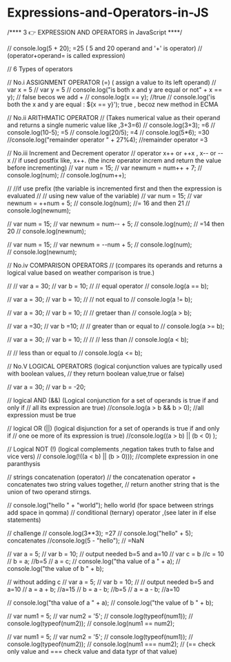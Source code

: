 # Expressions-and-Operators-in-JS 


/**** 3 👉 EXPRESSION AND OPERATORS in JavaScript ****/

// console.log(5 + 20); =25 ( 5 and 20 operand and '+' is operator) 
// (operator+operand= is called expression)

// 6 Types of operators

//  No.i ASSIGNMENT OPERATOR (=)  ( assign a value to its left operand)
// var x = 5
// var y = 5
// console.log("is both x and y are equal or not" + x == y);  // false becos we add + 
// console.log(x == y);   //true 
// console.log('is both the x and y are equal : ${x == y}'); true , becoz new method in ECMA 

// No.ii ARITHMATIC OPERATOR 
// (Takes numerical value as their operand and returns a single numeric value like ,3+3=6)
// console.log(3+3);  =6
// console.log(10-5);  =5
// console.log(20/5);  =4
// console.log(5*6);   =30
//console.log("remainder operator " + 27%4); //remainder operator =3

// No.iii Increment and Decrement operator
// operator x++ or ++x , x--  or  --x
// if used postfix like, x++. (the incre operator increm and return the value before incrementing)
// var num = 15;
// var newnum = num++ + 7;
// console.log(num);
// console.log(num++);

// //if use prefix (the variable is incremented first and then the expression is evaluated
// // using new value of the variable)
// var num = 15;
// var newnum = ++num + 5;
// console.log(num);    //= 16 and then 21
// console.log(newnum);

// var num = 15;
// var newnum = num-- + 5;
// console.log(num);       // =14 then 20
// console.log(newnum);

// var num = 15;
// var newnum = --num + 5;
// console.log(num);    
// console.log(newnum);

// No.iv  COMPARISON OPERATORS 
// (compares its operands and returns a logical value based on weather comparison is true.)

// 
// var a = 30;
// var b = 10;
// // equal operator
// console.log(a == b);

// var a = 30;
// var b = 10;
// // not equal to 
// console.log(a != b);

// var a = 30;
// var b = 10;
// // gretaer than 
// console.log(a > b);

// var a =30;
// var b =10;
// // greater than or equal to 
// console.log(a >= b);

// var a = 30;
//  var b = 10;
// // //  less than 
// console.log(a < b);

// // less than or equal to 
// console.log(a <= b);

// No.V LOGICAL OPERATORS (logical conjunction values are typically used with boolean values,
// they return boolean value,true or false)

// var a = 30;
// var b = -20;

// logical AND (&&) (Logical conjunction for a set of operands is true if and only if
//  all its expression are true)
//console.log(a > b && b > 0); //all expression must be true 


// logical OR (||) (logical disjunction  for a set of operands is true if and only if 
// one oe more of its expression is true)
//console.log((a > b) || (b < 0) );

// Logical NOT (!) (logical complements ,negation takes truth to false and vice vers)
// console.log(!((a < b) || (b > 0))); //complete expression in one paranthysis

// strings concatenation (operator)
// the concatenation operator + concatenates two string values together,
// return another string that is the union of two operand stirngs.

// console.log("hello " + "world"); hello world (for space between strings add space in qomma)
//  conditional (ternary) operator ,(see later in if else statements)

// challenge
// console.log(3**3); =27
// console.log("hello" + 5); concatenates
//console.log(5 - "hello"); // =NaN 

// var a = 5;
// var b = 10;
// output needed b=5 and a=10
// var c = b //c = 10
// b = a; //b=5
// a = c;
// console.log("tha value of a " + a);
// console.log("the value of b " + b);

//  without adding c 
// var a = 5;
// var b = 10;
// // output needed b=5 and a=10
// a = a + b; //a=15
// b = a - b; //b=5
// a = a - b; //a=10

// console.log("tha value of a " + a);
// console.log("the value of b " + b);


// var num1 = 5;
// var num2 = '5';
// console.log(typeof(num1));
// console.log(typeof(num2));
// console.log(num1 == num2);

// var num1 = 5;
// var num2 = '5';
// console.log(typeof(num1));
// console.log(typeof(num2));
// console.log(num1 === num2);
// (== check only value and === check value and data typr of that value) 

